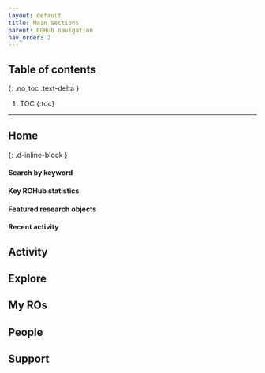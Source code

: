 ```yaml
---
layout: default
title: Main sections
parent: ROHub navigation
nav_order: 2
---
```


## Table of contents
{: .no_toc .text-delta }

1. TOC
{:toc}

---

## Home
{: .d-inline-block }


#### Search by keyword

#### Key ROHub statistics

#### Featured research objects

#### Recent activity

## Activity

## Explore

## My ROs

## People 

## Support